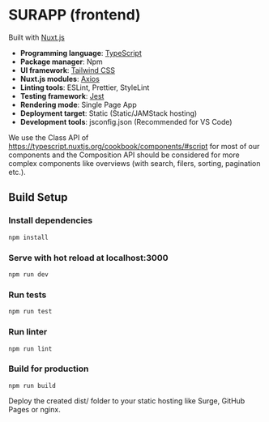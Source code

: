 # SURAPP (frontend)

Built with [Nuxt.js](https://nuxtjs.org)

- **Programming language**: [TypeScript](https://typescript.nuxtjs.org)
- **Package manager**: Npm
- **UI framework**: [Tailwind CSS](https://tailwindcss.com)
- **Nuxt.js modules**: [Axios](https://axios.nuxtjs.org)
- **Linting tools**: ESLint, Prettier, StyleLint
- **Testing framework**: [Jest](https://jestjs.io)
- **Rendering mode**: Single Page App
- **Deployment target**: Static (Static/JAMStack hosting)
- **Development tools**: jsconfig.json (Recommended for VS Code)

We use the Class API of
https://typescript.nuxtjs.org/cookbook/components/#script for most of our components and the Composition API should be considered for more complex components like overviews (with search, filers, sorting, pagination etc.).

## Build Setup

### Install dependencies

```shell
npm install
```

### Serve with hot reload at localhost:3000

```shell
npm run dev
```

### Run tests

```shell
npm run test
```

### Run linter

```shell
npm run lint
```

### Build for production

```
npm run build
```

Deploy the created dist/ folder to your static hosting like Surge, GitHub Pages or nginx.
